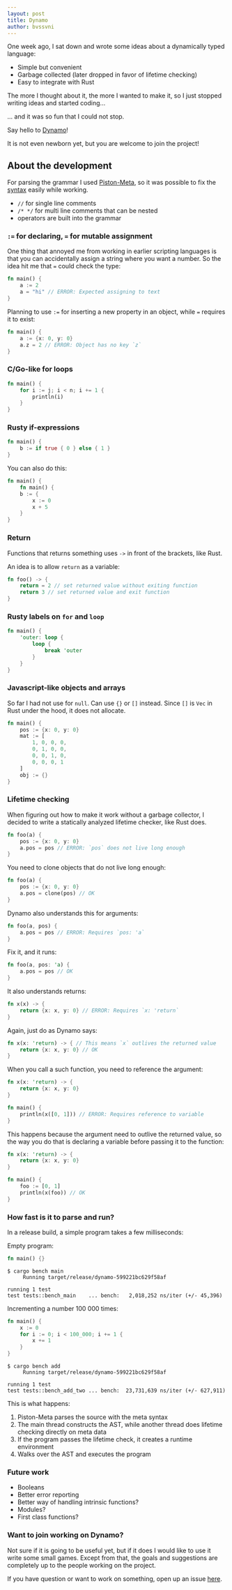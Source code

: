 ```yaml
---
layout: post
title: Dynamo
author: bvssvni
---
```


One week ago, I sat down and wrote some ideas about a dynamically typed language:

- Simple but convenient
- Garbage collected (later dropped in favor of lifetime checking)
- Easy to integrate with Rust

The more I thought about it, the more I wanted to make it,
so I just stopped writing ideas and started coding...

... and it was so fun that I could not stop.

Say hello to [Dynamo](https://github.com/PistonDevelopers/dynamo)!

It is not even newborn yet, but you are welcome to join the project!

## About the development

For parsing the grammar I used [Piston-Meta](https://github.com/pistondevelopers/meta),
so it was possible to fix the [syntax](https://github.com/PistonDevelopers/dynamo/blob/master/assets/syntax.txt) easily while working.

- `//` for single line comments
- `/* */` for multi line comments that can be nested
- operators are built into the grammar

### `:=` for declaring, `=` for mutable assignment

One thing that annoyed me from working in earlier scripting languages is that you can accidentally
assign a string where you want a number. So the idea hit me that `=` could check the type:

```rust
fn main() {
    a := 2
    a = "hi" // ERROR: Expected assigning to text
}
```

Planning to use `:=` for inserting a new property in an object, while `=` requires it to exist:

```rust
fn main() {
    a := {x: 0, y: 0}
    a.z = 2 // ERROR: Object has no key `z`
}
```

### C/Go-like for loops

```rust
fn main() {
    for i := j; i < n; i += 1 {
        println(i)
    }
}
```

### Rusty if-expressions

```rust
fn main() {
    b := if true { 0 } else { 1 }
}
```

You can also do this:

```rust
fn main() {
    fn main() {
    b := {
        x := 0
        x + 5
    }
}
```

### Return

Functions that returns something uses `->` in front of the brackets, like Rust.

An idea is to allow `return` as a variable:

```rust
fn foo() -> {
    return = 2 // set returned value without exiting function
    return 3 // set returned value and exit function
}
```

### Rusty labels on `for` and `loop`

```rust
fn main() {
    'outer: loop {
        loop {
            break 'outer
        }
    }
}
```

### Javascript-like objects and arrays

So far I had not use for `null`. Can use `{}` or `[]` instead.
Since `[]` is `Vec` in Rust under the hood, it does not allocate.

```rust
fn main() {
    pos := {x: 0, y: 0}
    mat := [
        1, 0, 0, 0,
        0, 1, 0, 0,
        0, 0, 1, 0,
        0, 0, 0, 1
    ]
    obj := {}
}
```

### Lifetime checking

When figuring out how to make it work without a garbage collector,
I decided to write a statically analyzed lifetime checker, like Rust does.

```rust
fn foo(a) {
    pos := {x: 0, y: 0}
    a.pos = pos // ERROR: `pos` does not live long enough
}
```

You need to clone objects that do not live long enough:

```rust
fn foo(a) {
    pos := {x: 0, y: 0}
    a.pos = clone(pos) // OK
}
```

Dynamo also understands this for arguments:

```rust
fn foo(a, pos) {
    a.pos = pos // ERROR: Requires `pos: 'a`
}
```

Fix it, and it runs:

```rust
fn foo(a, pos: 'a) {
    a.pos = pos // OK
}
```

It also understands returns:

```rust
fn x(x) -> {
    return {x: x, y: 0} // ERROR: Requires `x: 'return`
}
```

Again, just do as Dynamo says:

```rust
fn x(x: 'return) -> { // This means `x` outlives the returned value
    return {x: x, y: 0} // OK
}
```

When you call a such function, you need to reference the argument:

```rust
fn x(x: 'return) -> {
    return {x: x, y: 0}
}

fn main() {
    println(x([0, 1])) // ERROR: Requires reference to variable
}
```

This happens because the argument need to outlive the returned value,
so the way you do that is declaring a variable before passing it to the function:

```rust
fn x(x: 'return) -> {
    return {x: x, y: 0}
}

fn main() {
    foo := [0, 1]
    println(x(foo)) // OK
}
```

### How fast is it to parse and run?

In a release build, a simple program takes a few milliseconds:

Empty program:

```rust
fn main() {}
```

```
$ cargo bench main
     Running target/release/dynamo-599221bc629f58af

running 1 test
test tests::bench_main    ... bench:   2,018,252 ns/iter (+/- 45,396)
```

Incrementing a number 100 000 times:

```rust
fn main() {
    x := 0
    for i := 0; i < 100_000; i += 1 {
        x += 1
    }
}
```

```
$ cargo bench add
     Running target/release/dynamo-599221bc629f58af

running 1 test
test tests::bench_add_two ... bench:  23,731,639 ns/iter (+/- 627,911)
```

This is what happens:

1. Piston-Meta parses the source with the meta syntax
2. The main thread constructs the AST, while another thread does lifetime checking directly on meta data
3. If the program passes the lifetime check, it creates a runtime environment
4. Walks over the AST and executes the program

### Future work

- Booleans
- Better error reporting
- Better way of handling intrinsic functions?
- Modules?
- First class functions?

### Want to join working on Dynamo?

Not sure if it is going to be useful yet, but if it does I would like to use it write some small games.
Except from that, the goals and suggestions are completely up to the people working on the project.

If you have question or want to work on something, open up an issue [here](https://github.com/PistonDevelopers/dynamo/issues).
